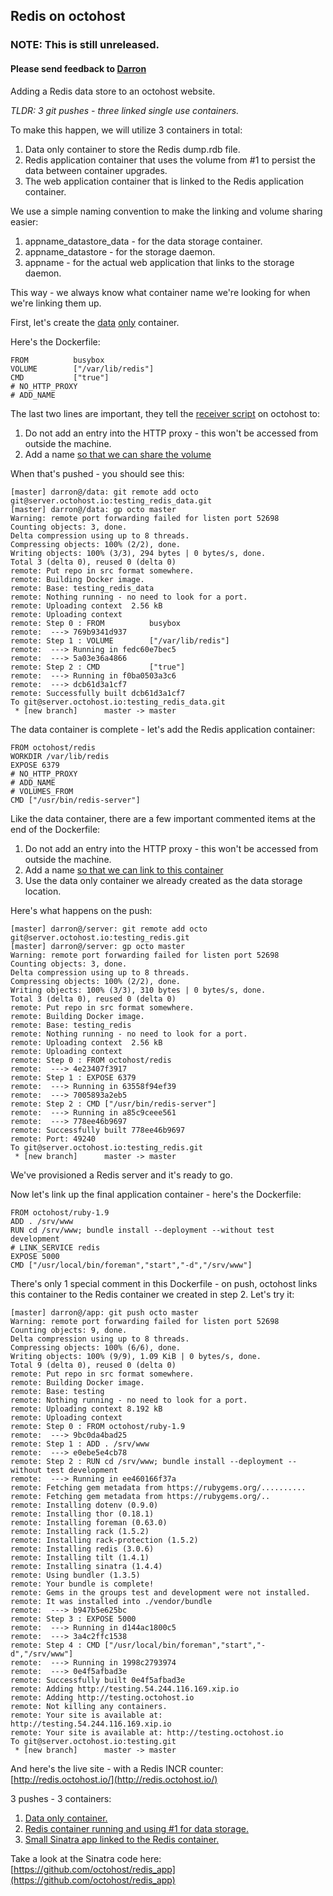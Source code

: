 ## Redis on octohost
### NOTE: This is still unreleased.
#### Please send feedback to [Darron](mailto:darron@froese.org)

Adding a Redis data store to an octohost website.

*TLDR: 3 git pushes - three linked single use containers.*

To make this happen, we will utilize 3 containers in total:

1. Data only container to store the Redis dump.rdb file.
2. Redis application container that uses the volume from #1 to persist the data between container upgrades.
3. The web application container that is linked to the Redis application container.

We use a simple naming convention to make the linking and volume sharing easier:

1. appname\_datastore\_data - for the data storage container.
2. appname\_datastore - for the storage daemon.
3. appname - for the actual web application that links to the storage daemon.

This way - we always know what container name we're looking for when we're linking them up.

First, let's create the [data](http://www.tech-d.net/2013/12/16/persistent-volumes-with-docker-container-as-volume-pattern/) [only](http://www.offermann.us/2013/12/tiny-docker-pieces-loosely-joined.html) container.

Here's the Dockerfile:

```
FROM          busybox
VOLUME        ["/var/lib/redis"]
CMD           ["true"]
# NO_HTTP_PROXY
# ADD_NAME
```

The last two lines are important, they tell the [receiver script](https://github.com/octohost/octohost/blob/master/bin/receiver.sh) on octohost to:

1. Do not add an entry into the HTTP proxy - this won't be accessed from outside the machine.
2. Add a name [so that we can share the volume](http://docs.docker.io/en/latest/use/working_with_volumes/)

When that's pushed - you should see this:

```
[master] darron@/data: git remote add octo git@server.octohost.io:testing_redis_data.git
[master] darron@/data: gp octo master
Warning: remote port forwarding failed for listen port 52698
Counting objects: 3, done.
Delta compression using up to 8 threads.
Compressing objects: 100% (2/2), done.
Writing objects: 100% (3/3), 294 bytes | 0 bytes/s, done.
Total 3 (delta 0), reused 0 (delta 0)
remote: Put repo in src format somewhere.
remote: Building Docker image.
remote: Base: testing_redis_data
remote: Nothing running - no need to look for a port.
remote: Uploading context  2.56 kB
remote: Uploading context 
remote: Step 0 : FROM          busybox
remote:  ---> 769b9341d937
remote: Step 1 : VOLUME        ["/var/lib/redis"]
remote:  ---> Running in fedc60e7bec5
remote:  ---> 5a03e36a4866
remote: Step 2 : CMD           ["true"]
remote:  ---> Running in f0ba0503a3c6
remote:  ---> dcb61d3a1cf7
remote: Successfully built dcb61d3a1cf7
To git@server.octohost.io:testing_redis_data.git
 * [new branch]      master -> master
```

The data container is complete  - let's add the Redis application container:

```
FROM octohost/redis
WORKDIR /var/lib/redis
EXPOSE 6379
# NO_HTTP_PROXY
# ADD_NAME
# VOLUMES_FROM
CMD ["/usr/bin/redis-server"]
```

Like the data container, there are a few important commented items at the end of the Dockerfile:

1. Do not add an entry into the HTTP proxy - this won't be accessed from outside the machine.
2. Add a name [so that we can link to this container](http://docs.docker.io/en/latest/use/working_with_volumes/)
3. Use the data only container we already created as the data storage location.

Here's what happens on the push:

```
[master] darron@/server: git remote add octo git@server.octohost.io:testing_redis.git
[master] darron@/server: gp octo master
Warning: remote port forwarding failed for listen port 52698
Counting objects: 3, done.
Delta compression using up to 8 threads.
Compressing objects: 100% (2/2), done.
Writing objects: 100% (3/3), 310 bytes | 0 bytes/s, done.
Total 3 (delta 0), reused 0 (delta 0)
remote: Put repo in src format somewhere.
remote: Building Docker image.
remote: Base: testing_redis
remote: Nothing running - no need to look for a port.
remote: Uploading context  2.56 kB
remote: Uploading context 
remote: Step 0 : FROM octohost/redis
remote:  ---> 4e23407f3917
remote: Step 1 : EXPOSE 6379
remote:  ---> Running in 63558f94ef39
remote:  ---> 7005893a2eb5
remote: Step 2 : CMD ["/usr/bin/redis-server"]
remote:  ---> Running in a85c9ceee561
remote:  ---> 778ee46b9697
remote: Successfully built 778ee46b9697
remote: Port: 49240
To git@server.octohost.io:testing_redis.git
 * [new branch]      master -> master

 ```
 
We've provisioned a Redis server and it's ready to go.

Now let's link up the final application container - here's the Dockerfile:
 
 ```
 FROM octohost/ruby-1.9
 ADD . /srv/www
 RUN cd /srv/www; bundle install --deployment --without test development
 # LINK_SERVICE redis
 EXPOSE 5000
 CMD ["/usr/local/bin/foreman","start","-d","/srv/www"]
 ```
 
There's only 1 special comment in this Dockerfile - on push, octohost links this container to the Redis container we created in step 2. Let's try it:
 
 ```
 [master] darron@/app: git push octo master
 Warning: remote port forwarding failed for listen port 52698
 Counting objects: 9, done.
 Delta compression using up to 8 threads.
 Compressing objects: 100% (6/6), done.
 Writing objects: 100% (9/9), 1.09 KiB | 0 bytes/s, done.
 Total 9 (delta 0), reused 0 (delta 0)
 remote: Put repo in src format somewhere.
 remote: Building Docker image.
 remote: Base: testing
 remote: Nothing running - no need to look for a port.
 remote: Uploading context 8.192 kB
 remote: Uploading context 
 remote: Step 0 : FROM octohost/ruby-1.9
 remote:  ---> 9bc0da4bad25
 remote: Step 1 : ADD . /srv/www
 remote:  ---> e0ebe5e4cb78
 remote: Step 2 : RUN cd /srv/www; bundle install --deployment --without test development
 remote:  ---> Running in ee460166f37a
 remote: Fetching gem metadata from https://rubygems.org/..........
 remote: Fetching gem metadata from https://rubygems.org/..
 remote: Installing dotenv (0.9.0) 
 remote: Installing thor (0.18.1) 
 remote: Installing foreman (0.63.0) 
 remote: Installing rack (1.5.2) 
 remote: Installing rack-protection (1.5.2) 
 remote: Installing redis (3.0.6) 
 remote: Installing tilt (1.4.1) 
 remote: Installing sinatra (1.4.4) 
 remote: Using bundler (1.3.5) 
 remote: Your bundle is complete!
 remote: Gems in the groups test and development were not installed.
 remote: It was installed into ./vendor/bundle
 remote:  ---> b947b5e625bc
 remote: Step 3 : EXPOSE 5000
 remote:  ---> Running in d144ac1800c5
 remote:  ---> 3a4c2ffc1538
 remote: Step 4 : CMD ["/usr/local/bin/foreman","start","-d","/srv/www"]
 remote:  ---> Running in 1998c2793974
 remote:  ---> 0e4f5afbad3e
 remote: Successfully built 0e4f5afbad3e
 remote: Adding http://testing.54.244.116.169.xip.io
 remote: Adding http://testing.octohost.io
 remote: Not killing any containers.
 remote: Your site is available at: http://testing.54.244.116.169.xip.io
 remote: Your site is available at: http://testing.octohost.io
 To git@server.octohost.io:testing.git
  * [new branch]      master -> master
```

And here's the live site - with a Redis INCR counter: [http://redis.octohost.io/](http://redis.octohost.io/)

3 pushes - 3 containers:

1. [Data only container.](https://github.com/octohost/redis_data)
2. [Redis container running and using #1 for data storage.](https://github.com/octohost/redis_container)
3. [Small Sinatra app linked to the Redis container.](https://github.com/octohost/redis_app)

Take a look at the Sinatra code here: [https://github.com/octohost/redis_app](https://github.com/octohost/redis_app)